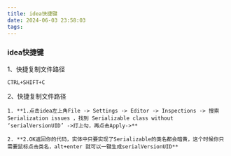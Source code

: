 ```yaml
---
title: idea快捷键
date: 2024-06-03 23:58:03
tags:
---
```

### idea快捷键

1、快捷复制文件路径
```
CTRL+SHIFT+C
```

2、快捷复制文件路径
```
1. **1.点击idea左上角File -> Settings -> Editor -> Inspections -> 搜索 Serialization issues ，找到 Serializable class without ‘serialVersionUID’ ->打上勾，再点击Apply->**

2. **2.OK返回你的代码，实体中只要实现了Serializable的类名都会暗黄，这个时候你只需要鼠标点击类名，alt+enter 就可以一键生成serialVersionUID**
```
